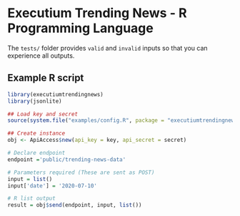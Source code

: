# Executium Trending News - R Programming Language
The `tests/` folder provides `valid` and `invalid` inputs so that you can experience all outputs. 

## Example R script

```r
library(executiumtrendingnews)
library(jsonlite)

## Load key and secret
source(system.file("examples/config.R", package = "executiumtrendingnews"))

## Create instance
obj <- ApiAccess$new(api_key = key, api_secret = secret)

# Declare endpoint
endpoint ='public/trending-news-data'

# Parameters required (These are sent as POST)
input = list()
input['date'] = '2020-07-10'

# R list output
result = obj$send(endpoint, input, list())

```
